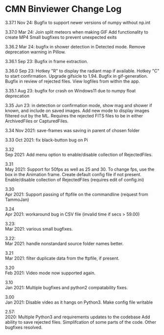 CMN Binviewer Change Log
========================
3.37.1
Nov 24: Bugfix to support newer versions of numpy without np.int

3.37.0
Mar 24: Join split meteors when making GIF
        Add functionality to create MP4
        Small bugfixes to prevent unexpected exits
        
3.36.2
Mar 24: bugfix in shower detection in Detected mode. 
        Remove deprecation warning in Pillow.
        
3.36.1
Sep 23: Bugfix in frame extraction.

3.36.0
Sep 23: Hotkey "R" to display the radiant map if available.
        Hotkey "C" to start confirmation.
        Upgrade gifsicle to 1.94.
        Bugfix in gif-generation.
        Bugfix in review of rejected files.
        View logfiles from within the app.

3.35.1
Aug 23: bugfix for crash on Windows11 due to numpy float deprecation

3.35
Jun 23: in detection or confirmation mode, show mag and shower if known, and include on saved images. 
        Add new mode to display images filtered out by the ML. Requires the rejected FITS files to be in either
        ArchivedFiles or CapturedFiles. 

3.34 
Nov 2021: save-frames was saving in parent of chosen folder

3.33
Oct 2021: fix black-button bug on Pi

3.32    
Sep 2021: Add menu option to enable/disable collection of 
RejectedFiles.

3.31    
May 2021: Support for 50fps as well as 25 and 30. To 
change fps, use the box in the Animation frame.
Create default config file if not present.
Enable/disable collection of RejectedFiles (requires edit 
of config.ini)

3.30    
Apr 2021: Support passing of ftpfile on the commandline 
(request from TammoJan)

3.24    
Apr 2021: workaround bug in CSV file 
(invalid time if secs > 59.00)   

3.23:   
Mar 2021: various small bugfixes.

3.22:   
Mar 2021: handle nonstandard source folder names better.

3.21    
Mar 2021: filter duplicate data from the ftpfile, if present. 

3.20    
Feb 2021: Video mode now supported again. 

3.10    
Jan 2021: Multiple bugfixes and python2 compatability fixes. 

3.00    
Jan 2021: Disable video as it hangs on Python3. 
Make config file writable

2.57:   
2020: Multiple Python3 and requirements updates to the codebase
Add ability to save rejected files.
Simplifcation of some parts of the code. 
Other bugfixes resolved. 
        
